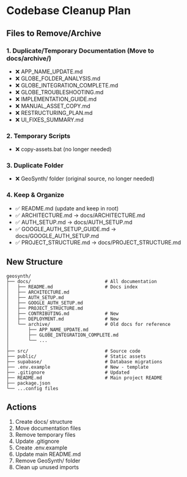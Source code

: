 # Codebase Cleanup Plan

## Files to Remove/Archive

### 1. Duplicate/Temporary Documentation (Move to docs/archive/)
- ❌ APP_NAME_UPDATE.md
- ❌ GLOBE_FOLDER_ANALYSIS.md
- ❌ GLOBE_INTEGRATION_COMPLETE.md
- ❌ GLOBE_TROUBLESHOOTING.md
- ❌ IMPLEMENTATION_GUIDE.md
- ❌ MANUAL_ASSET_COPY.md
- ❌ RESTRUCTURING_PLAN.md
- ❌ UI_FIXES_SUMMARY.md

### 2. Temporary Scripts
- ❌ copy-assets.bat (no longer needed)

### 3. Duplicate Folder
- ❌ GeoSynth/ folder (original source, no longer needed)

### 4. Keep & Organize
- ✅ README.md (update and keep in root)
- ✅ ARCHITECTURE.md → docs/ARCHITECTURE.md
- ✅ AUTH_SETUP.md → docs/AUTH_SETUP.md
- ✅ GOOGLE_AUTH_SETUP_GUIDE.md → docs/GOOGLE_AUTH_SETUP.md
- ✅ PROJECT_STRUCTURE.md → docs/PROJECT_STRUCTURE.md

## New Structure

```
geosynth/
├── docs/                           # All documentation
│   ├── README.md                   # Docs index
│   ├── ARCHITECTURE.md
│   ├── AUTH_SETUP.md
│   ├── GOOGLE_AUTH_SETUP.md
│   ├── PROJECT_STRUCTURE.md
│   ├── CONTRIBUTING.md             # New
│   ├── DEPLOYMENT.md               # New
│   └── archive/                    # Old docs for reference
│       ├── APP_NAME_UPDATE.md
│       ├── GLOBE_INTEGRATION_COMPLETE.md
│       └── ...
│
├── src/                            # Source code
├── public/                         # Static assets
├── supabase/                       # Database migrations
├── .env.example                    # New - template
├── .gitignore                      # Updated
├── README.md                       # Main project README
├── package.json
└── ...config files
```

## Actions

1. Create docs/ structure
2. Move documentation files
3. Remove temporary files
4. Update .gitignore
5. Create .env.example
6. Update main README.md
7. Remove GeoSynth/ folder
8. Clean up unused imports
